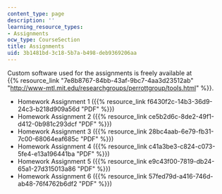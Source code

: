 ```yaml
---
content_type: page
description: ''
learning_resource_types:
- Assignments
ocw_type: CourseSection
title: Assignments
uid: 3b1481bd-3c18-5b7a-b498-deb9369206aa
---
```


Custom software used for the assignments is freely available at  
{{% resource_link "7e8b8767-84bb-43af-9bc7-4aa3d23512ab" "http://www-mtl.mit.edu/researchgroups/perrottgroup/tools.html" %}}.

*   Homework Assignment 1 ({{% resource_link f6430f2c-14b3-36d9-24c3-b218d909a56d "PDF" %}})
*   Homework Assignment 2 ({{% resource_link ce5b2d6c-8de2-49f1-d412-0b981c293dcf "PDF" %}})
*   Homework Assignment 3 ({{% resource_link 28bc4aab-6e79-fb31-7c00-68064eaf685c "PDF" %}})
*   Homework Assignment 4 ({{% resource_link c41a3be3-c824-c073-5fe4-e13a196441ba "PDF" %}})
*   Homework Assignment 5 ({{% resource_link e9c43f00-7819-db24-65a1-27d315013a86 "PDF" %}})
*   Homework Assignment 6 ({{% resource_link 57fed79d-a416-746d-ab48-76f4762b6df2 "PDF" %}})